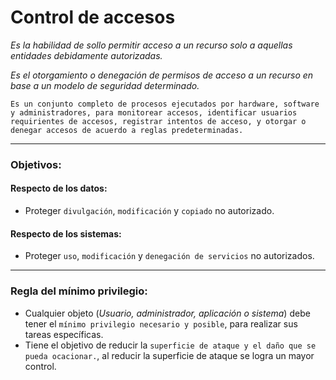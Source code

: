 # Control de accesos

_Es la habilidad de sollo permitir acceso a un recurso solo a aquellas entidades debidamente autorizadas._

_Es el otorgamiento o denegación de permisos de acceso a un recurso en base a un modelo de seguridad determinado._

`Es un conjunto completo de procesos ejecutados por hardware, software y administradores, para monitorear accesos, identificar usuarios requirientes de accesos, registrar intentos de acceso, y otorgar o denegar accesos de acuerdo a reglas predeterminadas.`

---

### Objetivos:

#### Respecto de los datos:

- Proteger `divulgación`, `modificación` y `copiado` no autorizado.

#### Respecto de los sistemas:

- Proteger `uso`, `modificación` y `denegación de servicios` no autorizados.

---

### Regla del mínimo privilegio:

- Cualquier objeto (_Usuario, administrador, aplicación o sistema_) debe tener el `mínimo privilegio necesario y posible`, para realizar sus tareas específicas.
- Tiene el objetivo de reducir la `superficie de ataque y el daño que se pueda ocacionar.`, al reducir la superficie de ataque se logra un mayor control.
